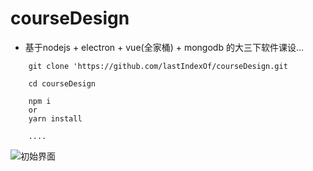 # courseDesign

- 基于nodejs + electron + vue(全家桶) + mongodb 的大三下软件课设...

```
	git clone 'https://github.com/lastIndexOf/courseDesign.git
	
	cd courseDesign
	
	npm i 
	or
	yarn install
	
	....

```

![初始界面](../images/pae1.png)